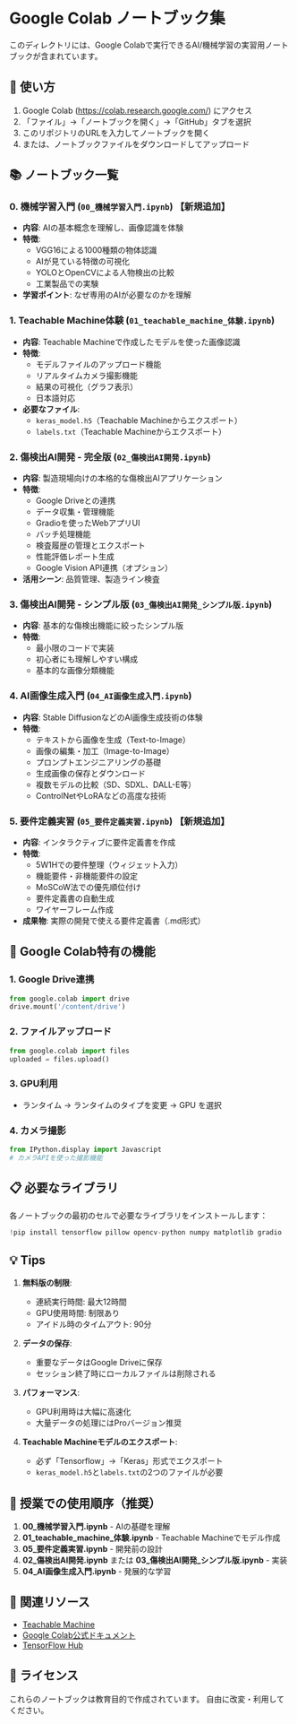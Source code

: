 # Google Colab ノートブック集

このディレクトリには、Google Colabで実行できるAI/機械学習の実習用ノートブックが含まれています。

## 🚀 使い方

1. Google Colab (https://colab.research.google.com/) にアクセス
2. 「ファイル」→「ノートブックを開く」→「GitHub」タブを選択
3. このリポジトリのURLを入力してノートブックを開く
4. または、ノートブックファイルをダウンロードしてアップロード

## 📚 ノートブック一覧

### 0. 機械学習入門 (`00_機械学習入門.ipynb`) 【新規追加】
- **内容**: AIの基本概念を理解し、画像認識を体験
- **特徴**:
  - VGG16による1000種類の物体認識
  - AIが見ている特徴の可視化
  - YOLOとOpenCVによる人物検出の比較
  - 工業製品での実験
- **学習ポイント**: なぜ専用のAIが必要なのかを理解

### 1. Teachable Machine体験 (`01_teachable_machine_体験.ipynb`)
- **内容**: Teachable Machineで作成したモデルを使った画像認識
- **特徴**:
  - モデルファイルのアップロード機能
  - リアルタイムカメラ撮影機能
  - 結果の可視化（グラフ表示）
  - 日本語対応
- **必要なファイル**:
  - `keras_model.h5`（Teachable Machineからエクスポート）
  - `labels.txt`（Teachable Machineからエクスポート）

### 2. 傷検出AI開発 - 完全版 (`02_傷検出AI開発.ipynb`)
- **内容**: 製造現場向けの本格的な傷検出AIアプリケーション
- **特徴**:
  - Google Driveとの連携
  - データ収集・管理機能
  - Gradioを使ったWebアプリUI
  - バッチ処理機能
  - 検査履歴の管理とエクスポート
  - 性能評価レポート生成
  - Google Vision API連携（オプション）
- **活用シーン**: 品質管理、製造ライン検査

### 3. 傷検出AI開発 - シンプル版 (`03_傷検出AI開発_シンプル版.ipynb`)
- **内容**: 基本的な傷検出機能に絞ったシンプル版
- **特徴**:
  - 最小限のコードで実装
  - 初心者にも理解しやすい構成
  - 基本的な画像分類機能

### 4. AI画像生成入門 (`04_AI画像生成入門.ipynb`)
- **内容**: Stable DiffusionなどのAI画像生成技術の体験
- **特徴**:
  - テキストから画像を生成（Text-to-Image）
  - 画像の編集・加工（Image-to-Image）
  - プロンプトエンジニアリングの基礎
  - 生成画像の保存とダウンロード
  - 複数モデルの比較（SD、SDXL、DALL-E等）
  - ControlNetやLoRAなどの高度な技術

### 5. 要件定義実習 (`05_要件定義実習.ipynb`) 【新規追加】
- **内容**: インタラクティブに要件定義書を作成
- **特徴**:
  - 5W1Hでの要件整理（ウィジェット入力）
  - 機能要件・非機能要件の設定
  - MoSCoW法での優先順位付け
  - 要件定義書の自動生成
  - ワイヤーフレーム作成
- **成果物**: 実際の開発で使える要件定義書（.md形式）

## 🔧 Google Colab特有の機能

### 1. Google Drive連携
```python
from google.colab import drive
drive.mount('/content/drive')
```

### 2. ファイルアップロード
```python
from google.colab import files
uploaded = files.upload()
```

### 3. GPU利用
- ランタイム → ランタイムのタイプを変更 → GPU を選択

### 4. カメラ撮影
```python
from IPython.display import Javascript
# カメラAPIを使った撮影機能
```

## 📋 必要なライブラリ

各ノートブックの最初のセルで必要なライブラリをインストールします：

```python
!pip install tensorflow pillow opencv-python numpy matplotlib gradio
```

## 💡 Tips

1. **無料版の制限**:
   - 連続実行時間: 最大12時間
   - GPU使用時間: 制限あり
   - アイドル時のタイムアウト: 90分

2. **データの保存**:
   - 重要なデータはGoogle Driveに保存
   - セッション終了時にローカルファイルは削除される

3. **パフォーマンス**:
   - GPU利用時は大幅に高速化
   - 大量データの処理にはProバージョン推奨

4. **Teachable Machineモデルのエクスポート**:
   - 必ず「Tensorflow」→「Keras」形式でエクスポート
   - `keras_model.h5`と`labels.txt`の2つのファイルが必要

## 🚀 授業での使用順序（推奨）

1. **00_機械学習入門.ipynb** - AIの基礎を理解
2. **01_teachable_machine_体験.ipynb** - Teachable Machineでモデル作成
3. **05_要件定義実習.ipynb** - 開発前の設計
4. **02_傷検出AI開発.ipynb** または **03_傷検出AI開発_シンプル版.ipynb** - 実装
5. **04_AI画像生成入門.ipynb** - 発展的な学習

## 🔗 関連リソース

- [Teachable Machine](https://teachablemachine.withgoogle.com/)
- [Google Colab公式ドキュメント](https://colab.research.google.com/notebooks/welcome.ipynb)
- [TensorFlow Hub](https://tfhub.dev/)

## 📝 ライセンス

これらのノートブックは教育目的で作成されています。
自由に改変・利用してください。